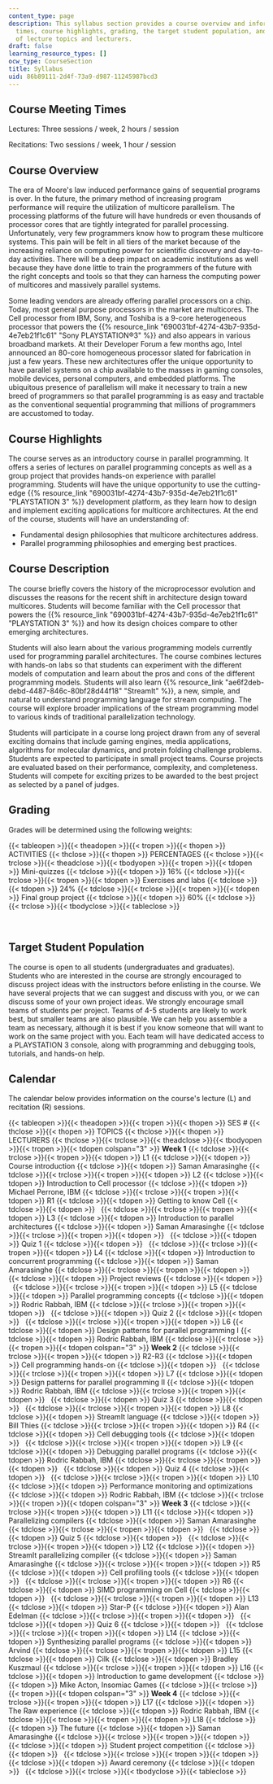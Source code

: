 ```yaml
---
content_type: page
description: This syllabus section provides a course overview and information on meeting
  times, course highlights, grading, the target student population, and the calendar
  of lecture topics and lecturers.
draft: false
learning_resource_types: []
ocw_type: CourseSection
title: Syllabus
uid: 86b89111-2d4f-73a9-d987-11245987bcd3
---
```

## Course Meeting Times

Lectures: Three sessions / week, 2 hours / session

Recitations: Two sessions / week, 1 hour / session

## Course Overview

The era of Moore's law induced performance gains of sequential programs is over. In the future, the primary method of increasing program performance will require the utilization of multicore parallelism. The processing platforms of the future will have hundreds or even thousands of processor cores that are tightly integrated for parallel processing. Unfortunately, very few programmers know how to program these multicore systems. This pain will be felt in all tiers of the market because of the increasing reliance on computing power for scientific discovery and day-to-day activities. There will be a deep impact on academic institutions as well because they have done little to train the programmers of the future with the right concepts and tools so that they can harness the computing power of multicores and massively parallel systems.

Some leading vendors are already offering parallel processors on a chip. Today, most general purpose processors in the market are multicores. The Cell processor from IBM, Sony, and Toshiba is a 9-core heterogeneous processor that powers the {{% resource_link "690031bf-4274-43b7-935d-4e7eb21f1c61" "Sony PLAYSTATION®3" %}} and also appears in various broadband markets. At their Developer Forum a few months ago, Intel announced an 80-core homogeneous processor slated for fabrication in just a few years. These new architectures offer the unique opportunity to have parallel systems on a chip available to the masses in gaming consoles, mobile devices, personal computers, and embedded platforms. The ubiquitous presence of parallelism will make it necessary to train a new breed of programmers so that parallel programming is as easy and tractable as the conventional sequential programming that millions of programmers are accustomed to today.

## Course Highlights

The course serves as an introductory course in parallel programming. It offers a series of lectures on parallel programming concepts as well as a group project that provides hands-on experience with parallel programming. Students will have the unique opportunity to use the cutting-edge {{% resource_link "690031bf-4274-43b7-935d-4e7eb21f1c61" "PLAYSTATION 3" %}} development platform, as they learn how to design and implement exciting applications for multicore architectures. At the end of the course, students will have an understanding of:

- Fundamental design philosophies that multicore architectures address.
- Parallel programming philosophies and emerging best practices.

## Course Description

The course briefly covers the history of the microprocessor evolution and discusses the reasons for the recent shift in architecture design toward multicores. Students will become familiar with the Cell processor that powers the {{% resource_link "690031bf-4274-43b7-935d-4e7eb21f1c61" "PLAYSTATION 3" %}} and how its design choices compare to other emerging architectures.

Students will also learn about the various programming models currently used for programming parallel architectures. The course combines lectures with hands-on labs so that students can experiment with the different models of computation and learn about the pros and cons of the different programming models. Students will also learn {{% resource_link "ae6f2deb-debd-4487-846c-80bf28d44f18" "StreamIt" %}}, a new, simple, and natural to understand programming language for stream computing. The course will explore broader implications of the stream programming model to various kinds of traditional parallelization technology.

Students will participate in a course long project drawn from any of several exciting domains that include gaming engines, media applications, algorithms for molecular dynamics, and protein folding challenge problems. Students are expected to participate in small project teams. Course projects are evaluated based on their performance, complexity, and completeness. Students will compete for exciting prizes to be awarded to the best project as selected by a panel of judges.

## Grading

Grades will be determined using the following weights:

{{< tableopen >}}{{< theadopen >}}{{< tropen >}}{{< thopen >}}
ACTIVITIES
{{< thclose >}}{{< thopen >}}
PERCENTAGES
{{< thclose >}}{{< trclose >}}{{< theadclose >}}{{< tbodyopen >}}{{< tropen >}}{{< tdopen >}}
Mini-quizzes
{{< tdclose >}}{{< tdopen >}}
16%
{{< tdclose >}}{{< trclose >}}{{< tropen >}}{{< tdopen >}}
Exercises and labs
{{< tdclose >}}{{< tdopen >}}
24%
{{< tdclose >}}{{< trclose >}}{{< tropen >}}{{< tdopen >}}
Final group project
{{< tdclose >}}{{< tdopen >}}
60%
{{< tdclose >}}{{< trclose >}}{{< tbodyclose >}}{{< tableclose >}}

 

## Target Student Population

The course is open to all students (undergraduates and graduates). Students who are interested in the course are strongly encouraged to discuss project ideas with the instructors before enlisting in the course. We have several projects that we can suggest and discuss with you, or we can discuss some of your own project ideas. We strongly encourage small teams of students per project. Teams of 4-5 students are likely to work best, but smaller teams are also plausible. We can help you assemble a team as necessary, although it is best if you know someone that will want to work on the same project with you. Each team will have dedicated access to a PLAYSTATION 3 console, along with programming and debugging tools, tutorials, and hands-on help.

## Calendar

The calendar below provides information on the course's lecture (L) and recitation (R) sessions.

{{< tableopen >}}{{< theadopen >}}{{< tropen >}}{{< thopen >}}
SES #
{{< thclose >}}{{< thopen >}}
TOPICS
{{< thclose >}}{{< thopen >}}
LECTURERS
{{< thclose >}}{{< trclose >}}{{< theadclose >}}{{< tbodyopen >}}{{< tropen >}}{{< tdopen colspan="3" >}}
**Week 1**
{{< tdclose >}}{{< trclose >}}{{< tropen >}}{{< tdopen >}}
L1
{{< tdclose >}}{{< tdopen >}}
Course introduction
{{< tdclose >}}{{< tdopen >}}
Saman Amarasinghe
{{< tdclose >}}{{< trclose >}}{{< tropen >}}{{< tdopen >}}
L2
{{< tdclose >}}{{< tdopen >}}
Introduction to Cell processor
{{< tdclose >}}{{< tdopen >}}
Michael Perrone, IBM
{{< tdclose >}}{{< trclose >}}{{< tropen >}}{{< tdopen >}}
R1
{{< tdclose >}}{{< tdopen >}}
Getting to know Cell
{{< tdclose >}}{{< tdopen >}}
 
{{< tdclose >}}{{< trclose >}}{{< tropen >}}{{< tdopen >}}
L3
{{< tdclose >}}{{< tdopen >}}
Introduction to parallel architectures
{{< tdclose >}}{{< tdopen >}}
Saman Amarasinghe
{{< tdclose >}}{{< trclose >}}{{< tropen >}}{{< tdopen >}}
 
{{< tdclose >}}{{< tdopen >}}
Quiz 1
{{< tdclose >}}{{< tdopen >}}
 
{{< tdclose >}}{{< trclose >}}{{< tropen >}}{{< tdopen >}}
L4
{{< tdclose >}}{{< tdopen >}}
Introduction to concurrent programming
{{< tdclose >}}{{< tdopen >}}
Saman Amarasinghe
{{< tdclose >}}{{< trclose >}}{{< tropen >}}{{< tdopen >}}
 
{{< tdclose >}}{{< tdopen >}}
Project reviews
{{< tdclose >}}{{< tdopen >}}
 
{{< tdclose >}}{{< trclose >}}{{< tropen >}}{{< tdopen >}}
L5
{{< tdclose >}}{{< tdopen >}}
Parallel programming concepts
{{< tdclose >}}{{< tdopen >}}
Rodric Rabbah, IBM
{{< tdclose >}}{{< trclose >}}{{< tropen >}}{{< tdopen >}}
 
{{< tdclose >}}{{< tdopen >}}
Quiz 2
{{< tdclose >}}{{< tdopen >}}
 
{{< tdclose >}}{{< trclose >}}{{< tropen >}}{{< tdopen >}}
L6
{{< tdclose >}}{{< tdopen >}}
Design patterns for parallel programming I
{{< tdclose >}}{{< tdopen >}}
Rodric Rabbah, IBM
{{< tdclose >}}{{< trclose >}}{{< tropen >}}{{< tdopen colspan="3" >}}
**Week 2**
{{< tdclose >}}{{< trclose >}}{{< tropen >}}{{< tdopen >}}
R2-R3
{{< tdclose >}}{{< tdopen >}}
Cell programming hands-on
{{< tdclose >}}{{< tdopen >}}
 
{{< tdclose >}}{{< trclose >}}{{< tropen >}}{{< tdopen >}}
L7
{{< tdclose >}}{{< tdopen >}}
Design patterns for parallel programming II
{{< tdclose >}}{{< tdopen >}}
Rodric Rabbah, IBM
{{< tdclose >}}{{< trclose >}}{{< tropen >}}{{< tdopen >}}
 
{{< tdclose >}}{{< tdopen >}}
Quiz 3
{{< tdclose >}}{{< tdopen >}}
 
{{< tdclose >}}{{< trclose >}}{{< tropen >}}{{< tdopen >}}
L8
{{< tdclose >}}{{< tdopen >}}
StreamIt language
{{< tdclose >}}{{< tdopen >}}
Bill Thies
{{< tdclose >}}{{< trclose >}}{{< tropen >}}{{< tdopen >}}
R4
{{< tdclose >}}{{< tdopen >}}
Cell debugging tools
{{< tdclose >}}{{< tdopen >}}
 
{{< tdclose >}}{{< trclose >}}{{< tropen >}}{{< tdopen >}}
L9
{{< tdclose >}}{{< tdopen >}}
Debugging parallel programs
{{< tdclose >}}{{< tdopen >}}
Rodric Rabbah, IBM
{{< tdclose >}}{{< trclose >}}{{< tropen >}}{{< tdopen >}}
 
{{< tdclose >}}{{< tdopen >}}
Quiz 4
{{< tdclose >}}{{< tdopen >}}
 
{{< tdclose >}}{{< trclose >}}{{< tropen >}}{{< tdopen >}}
L10
{{< tdclose >}}{{< tdopen >}}
Performance monitoring and optimizations
{{< tdclose >}}{{< tdopen >}}
Rodric Rabbah, IBM
{{< tdclose >}}{{< trclose >}}{{< tropen >}}{{< tdopen colspan="3" >}}
**Week 3**
{{< tdclose >}}{{< trclose >}}{{< tropen >}}{{< tdopen >}}
L11
{{< tdclose >}}{{< tdopen >}}
Parallelizing compilers
{{< tdclose >}}{{< tdopen >}}
Saman Amarasinghe
{{< tdclose >}}{{< trclose >}}{{< tropen >}}{{< tdopen >}}
 
{{< tdclose >}}{{< tdopen >}}
Quiz 5
{{< tdclose >}}{{< tdopen >}}
 
{{< tdclose >}}{{< trclose >}}{{< tropen >}}{{< tdopen >}}
L12
{{< tdclose >}}{{< tdopen >}}
StreamIt parallelizing compiler
{{< tdclose >}}{{< tdopen >}}
Saman Amarasinghe
{{< tdclose >}}{{< trclose >}}{{< tropen >}}{{< tdopen >}}
R5
{{< tdclose >}}{{< tdopen >}}
Cell profiling tools
{{< tdclose >}}{{< tdopen >}}
 
{{< tdclose >}}{{< trclose >}}{{< tropen >}}{{< tdopen >}}
R6
{{< tdclose >}}{{< tdopen >}}
SIMD programming on Cell
{{< tdclose >}}{{< tdopen >}}
 
{{< tdclose >}}{{< trclose >}}{{< tropen >}}{{< tdopen >}}
L13
{{< tdclose >}}{{< tdopen >}}
Star-P
{{< tdclose >}}{{< tdopen >}}
Alan Edelman
{{< tdclose >}}{{< trclose >}}{{< tropen >}}{{< tdopen >}}
 
{{< tdclose >}}{{< tdopen >}}
Quiz 6
{{< tdclose >}}{{< tdopen >}}
 
{{< tdclose >}}{{< trclose >}}{{< tropen >}}{{< tdopen >}}
L14
{{< tdclose >}}{{< tdopen >}}
Synthesizing parallel programs
{{< tdclose >}}{{< tdopen >}}
Arvind
{{< tdclose >}}{{< trclose >}}{{< tropen >}}{{< tdopen >}}
L15
{{< tdclose >}}{{< tdopen >}}
Cilk
{{< tdclose >}}{{< tdopen >}}
Bradley Kuszmaul
{{< tdclose >}}{{< trclose >}}{{< tropen >}}{{< tdopen >}}
L16
{{< tdclose >}}{{< tdopen >}}
Introduction to game development
{{< tdclose >}}{{< tdopen >}}
Mike Acton, Insomiac Games
{{< tdclose >}}{{< trclose >}}{{< tropen >}}{{< tdopen colspan="3" >}}
**Week 4**
{{< tdclose >}}{{< trclose >}}{{< tropen >}}{{< tdopen >}}
L17
{{< tdclose >}}{{< tdopen >}}
The Raw experience
{{< tdclose >}}{{< tdopen >}}
Rodric Rabbah, IBM
{{< tdclose >}}{{< trclose >}}{{< tropen >}}{{< tdopen >}}
L18
{{< tdclose >}}{{< tdopen >}}
The future
{{< tdclose >}}{{< tdopen >}}
Saman Amarasinghe
{{< tdclose >}}{{< trclose >}}{{< tropen >}}{{< tdopen >}}
 
{{< tdclose >}}{{< tdopen >}}
Student project competition
{{< tdclose >}}{{< tdopen >}}
 
{{< tdclose >}}{{< trclose >}}{{< tropen >}}{{< tdopen >}}
 
{{< tdclose >}}{{< tdopen >}}
Award ceremony
{{< tdclose >}}{{< tdopen >}}
 
{{< tdclose >}}{{< trclose >}}{{< tbodyclose >}}{{< tableclose >}}